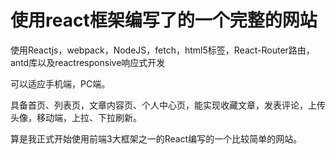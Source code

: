 # 使用react框架编写了的一个完整的网站

使用Reactjs，webpack，NodeJS，fetch，html5标签，React-Router路由，antd库以及reactresponsive响应式开发

可以适应手机端，PC端。

具备首页、列表页，文章内容页、个人中心页，能实现收藏文章，发表评论，上传头像，移动端，上拉、下拉刷新。

算是我正式开始使用前端3大框架之一的React编写的一个比较简单的网站。
